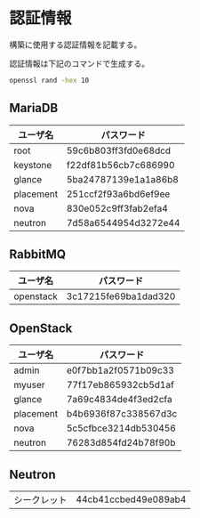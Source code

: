 # 認証情報

構築に使用する認証情報を記載する。

認証情報は下記のコマンドで生成する。

```sh
openssl rand -hex 10
```

## MariaDB

| ユーザ名  | パスワード           |
| --------- | -------------------- |
| root      | 59c6b803ff3fd0e68dcd |
| keystone  | f22df81b56cb7c686990 |
| glance    | 5ba24787139e1a1a86b8 |
| placement | 251ccf2f93a6bd6ef9ee |
| nova      | 830e052c9ff3fab2efa4 |
| neutron   | 7d58a6544954d3272e44 |

## RabbitMQ

| ユーザ名  | パスワード           |
| --------- | ----------           |
| openstack | 3c17215fe69ba1dad320 |

## OpenStack

| ユーザ名  | パスワード           |
| --------- | -------------------- |
| admin     | e0f7bb1a2f0571b09c33 |
| myuser    | 77f17eb865932cb5d1af |
| glance    | 7a69c4834de4f3ed2cfa |
| placement | b4b6936f87c338567d3c |
| nova      | 5c5cfbce3214db530456 |
| neutron   | 76283d854fd24b78f90b |

## Neutron

|             |                      |
| ----------- | -------------------- |
| シークレット | 44cb41ccbed49e089ab4 |
